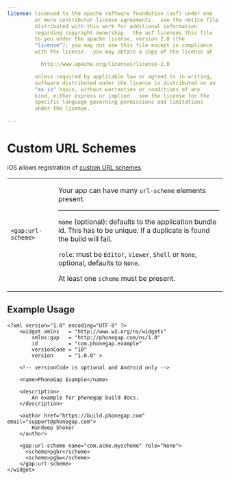 ```yaml
---
license: licensed to the apache software foundation (asf) under one
         or more contributor license agreements.  see the notice file
         distributed with this work for additional information
         regarding copyright ownership.  the asf licenses this file
         to you under the apache license, version 2.0 (the
         "license"); you may not use this file except in compliance
         with the license.  you may obtain a copy of the license at

           http://www.apache.org/licenses/license-2.0

         unless required by applicable law or agreed to in writing,
         software distributed under the license is distributed on an
         "as is" basis, without warranties or conditions of any
         kind, either express or implied.  see the license for the
         specific language governing permissions and limitations
         under the license.

---
```


# Custom URL Schemes

iOS allows registration of [custom URL schemes](https://developer.apple.com/library/ios/documentation/iPhone/Conceptual/iPhoneOSProgrammingGuide/AdvancedAppTricks/AdvancedAppTricks.html#//apple_ref/doc/uid/TP40007072-CH7-SW50).

<table class="table">
  <tr>
    <td><code>&lt;gap:url-scheme&gt;</code></td>
    <td>
      <p>
        Your app can have many <code>url-scheme</code> elements present.
      </p>
      <hr>
      <p>
        <code>name</code> (optional): defaults to the application bundle id. This has to be unique. If a duplicate is found the build will fail.
      </p>
      <p>
        <code>role</code>: must be <code>Editor</code>, <code>Viewer</code>, <code>Shell</code> or <code>None</code>, optional, defaults to <code>None</code>.
      </p>
      <p>
        <i class="glyphicon glyphicon-check"></i> At least one <code>scheme</code> must be present.
      </p>
    </td>
  </tr>
</table>


## Example Usage

    <?xml version="1.0" encoding="UTF-8" ?>
        <widget xmlns   = "http://www.w3.org/ns/widgets"
            xmlns:gap   = "http://phonegap.com/ns/1.0"
            id          = "com.phonegap.example"
            versionCode = "10" 
            version     = "1.0.0" >
        
        <!-- versionCode is optional and Android only -->

        <name>PhoneGap Example</name>

        <description>
            An example for phonegap build docs. 
        </description>

        <author href="https://build.phonegap.com" email="support@phonegap.com">
            Hardeep Shoker 
        </author>

        <gap:url-scheme name="com.acme.myscheme" role="None">
          <scheme>pgbr</scheme>
          <scheme>pgbw</scheme>
        </gap:url-scheme>
    </widget>
